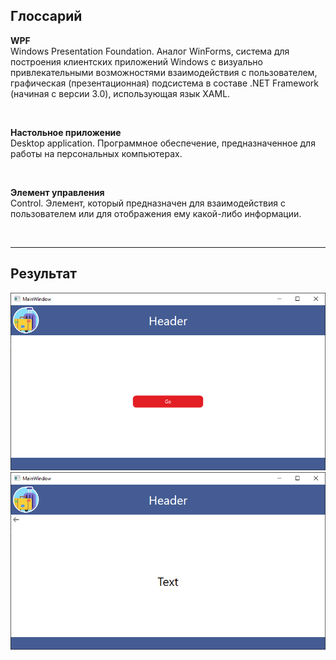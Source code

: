 ## Глоссарий
**WPF**  
Windows Presentation Foundation. Аналог WinForms, система для построения клиентских приложений Windows с визуально привлекательными возможностями взаимодействия с пользователем, графическая (презентационная) подсистема в составе .NET Framework (начиная с версии 3.0), использующая язык XAML.

<br/>

**Настольное приложение**  
Desktop application. Программное обеспечение, предназначенное для работы на персональных компьютерах.

<br/>

**Элемент управления**  
Control. Элемент, который предназначен для взаимодействия с пользователем или для отображения ему какой-либо информации.

<br/>

---

## Результат
![Result-1](https://github.com/MeoW-2020-2/185/blob/main/WorldSkills/3_App%20development/Result-1.png)
![Result-2](https://github.com/MeoW-2020-2/185/blob/main/WorldSkills/3_App%20development/Result-2.png)
